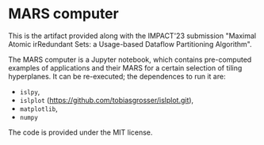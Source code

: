# MARS computer

This is the artifact provided along with the IMPACT'23 submission
"Maximal Atomic irRedundant Sets: a Usage-based Dataflow Partitioning 
Algorithm".

The MARS computer is a Jupyter notebook, which contains pre-computed
examples of applications and their MARS for a certain selection of
tiling hyperplanes. It can be re-executed; the dependences to run it are:

* `islpy`,
* `islplot` (https://github.com/tobiasgrosser/islplot.git),
* `matplotlib`,
* `numpy`

The code is provided under the MIT license.
